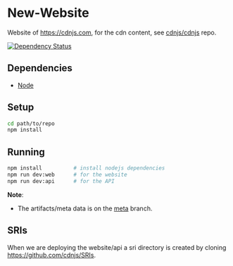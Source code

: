 New-Website
===========

Website of https://cdnjs.com, for the cdn content, see [cdnjs/cdnjs](https://github.com/cdnjs/cdnjs) repo.

[![Dependency Status](https://david-dm.org/cdnjs/new-website.svg?theme=shields.io)](https://david-dm.org/cdnjs/new-website)

## Dependencies

* [Node](https://nodejs.org)

## Setup

```sh
cd path/to/repo
npm install
```

## Running

```sh
npm install          # install nodejs dependencies
npm run dev:web      # for the website
npm run dev:api      # for the API
```

**Note**:

  * The artifacts/meta data is on the [meta](https://github.com/cdnjs/new-website/tree/meta) branch.

## SRIs

When we are deploying the website/api a sri directory is created by cloning https://github.com/cdnjs/SRIs.
